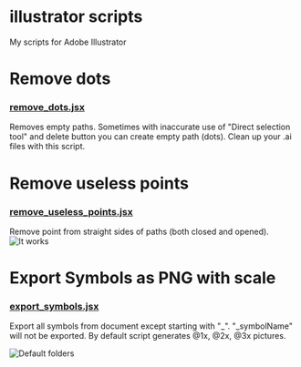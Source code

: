 # illustrator scripts
My scripts for Adobe Illustrator
# Remove dots
### [remove_dots.jsx](https://github.com/colorage/illustrator_scripts/blob/master/remove_dots.jsx)
Removes empty paths.
Sometimes with inaccurate use of "Direct selection tool" and delete button you can create empty path (dots). Clean up your .ai files with this script. 
# Remove useless points
### [remove_useless_points.jsx](https://github.com/colorage/illustrator_scripts/blob/master/remove_useless_points.jsx)
Remove point from straight sides of paths (both closed and opened).
![It works](http://s32.postimg.org/ohbqlh0at/remove_dots.gif)
# Export Symbols as PNG with scale
### [export_symbols.jsx](https://github.com/colorage/illustrator_scripts/blob/master/export_symbols.jsx)
Export all symbols from document except starting with "_". "_symbolName" will not be exported.
By default script generates @1x, @2x, @3x pictures.

![Default folders](https://s28.postimg.org/7y1wz6wot/Capture.png)
